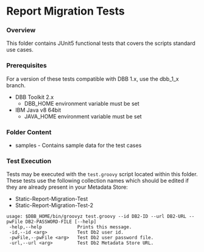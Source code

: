 # Report Migration Tests
### Overview
This folder contains JUnit5 functional tests that covers the scripts standard use cases.

### Prerequisites
For a version of these tests compatible with DBB 1.x, use the dbb_1_x branch.
* DBB Toolkit 2.x
    * DBB_HOME environment variable must be set
* IBM Java v8 64bit
    * JAVA_HOME environment variable must be set

### Folder Content
* samples - Contains sample data for the test cases

### Test Execution
Tests may be executed with the `test.groovy` script located within this folder.
These tests use the following collection names which should be edited if they are already present in your Metadata Store:
* Static-Report-Migration-Test
* Static-Report-Migration-Test-2
```
usage: $DBB_HOME/bin/groovyz test.groovy --id DB2-ID --url DB2-URL --pwFile DB2-PASSWORD-FILE [--help]
 -help,--help             Prints this message.
 -id,--id <arg>           Test Db2 user id.
 -pwFile,--pwFile <arg>   Test Db2 user password file.
 -url,--url <arg>         Test Db2 Metadata Store URL.
```